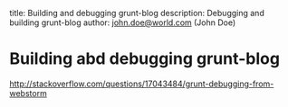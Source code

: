 title: Building and debugging grunt-blog
description: Debugging and building grunt-blog
author: john.doe@world.com (John Doe)

# Building abd debugging grunt-blog

http://stackoverflow.com/questions/17043484/grunt-debugging-from-webstorm